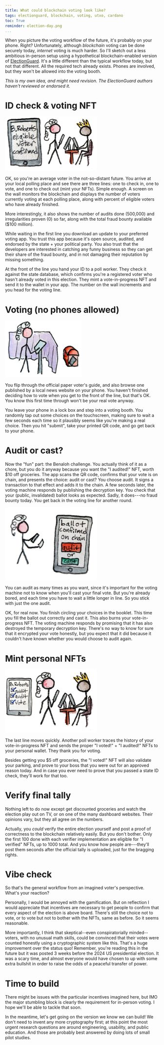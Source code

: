 ```yaml
---
title: What could blockchain voting look like?
tags: electionguard, blockchain, voting, utxo, cardano
toc: True
reminder: election-day.png
...
```


[eg-site]: https://electionguard.vote

When you picture the voting workflow of the future, it's probably on your phone. Right?
Unfortunately, although *blockchain* voting can be done securely today, *internet* voting is much harder.
So I'll sketch out a less ambitious in-person setup using a hypothetical blockchain-enabled version of [ElectionGuard][eg-site].
It's a little different than the typical workflow today, but not that different. All the required tech already exists.
Phones are involved, but they won't be allowed into the voting booth.

_This is my own idea, and might need revision.
The ElectionGuard authors haven't reviewed or endorsed it._


# ID check & voting NFT

<img src="id-check.png" style="width:300px;"></img>

OK, so you're an average voter in the not-so-distant future.
You arrive at your local polling place and see there are three lines: one to check in, one to vote, and one to check out (mint your NFTs).
Simple enough. A screen on the wall monitors the blockchain and displays the number of voters currently voting at each polling place, along with percent of eligible voters who have already finished.

More interestingly, it also shows the number of audits done (500,000) and irregularities proven (0) so far,
along with the total fraud bounty available (\$100 million).

While waiting in the first line you download an update to your preferred voting app.
You trust this app because it's open source, audited, and endorsed by the state + your political party.
You also trust that the developers are interested in catching any funny business so they can get their share of the fraud bounty,
and in not damaging their reputation by missing something.

At the front of the line you hand your ID to a poll worker.
They check it against the state database, which confirms you're a registered voter who hasn't already voted in this election.
They mint a vote-in-progress NFT and send it to the wallet in your app. The number on the wall increments and you head for the voting line.

# Voting (no phones allowed)

<img src="voting-machine.png" style="width: 250px;"></img>

You flip through the official paper voter's guide, and also browse one published by a local news website on your phone. You haven't finished deciding how to vote when you get to the front of the line, but that's OK. You know this first time through won't be your real vote anyway.

You leave your phone in a lock box and step into a voting booth.
You randomly tap out some choices on the touchscreen, making sure to wait a few seconds each time so it plausibly seems like you're making a real choice. Then you hit "submit", take your printed QR code, and go get back to your phone.

# Audit or cast?

Now the "fun" part: the Benaloh challenge. You actually think of it as a chore, but you do it anyway because you want the "I audited!" NFT, worth \$10 off groceries. The app scans the QR code, confirms that your vote is on chain, and presents the choice: audit or cast? You choose audit. It signs a transaction to that effect and adds it to the chain. A few seconds later, the voting machine responds by publishing the decryption key. You  check that your (public, invalidated) ballot looks as expected. Sadly, it does---no fraud bounty today. You get back in the voting line for another round.

<img src="check-ballot-before-challenge.png" style="width: 300px;"></img>

You can audit as many times as you want, since it's important for the voting machine not to know when you'll cast your final vote. But you're already bored, and each time you have to wait a little longer in line. So you stick with just the one audit.

OK, for real now. You finish circling your choices in the booklet. This time you fill the ballot out correctly and cast it. This also burns your vote-in-progress NFT. The voting machine responds by promising that it has also destroyed the temporary decryption key. There's no way to know for sure that it encrypted your vote honestly, but you expect that it did because it couldn't have known whether you would choose to audit again.

# Mint personal NFTs

<img src="i-voted-nfts.png" style="width: 300px;"></img>

The last line moves quickly. Another poll worker traces the history of your vote-in-progress NFT and sends the proper "I voted!" + "I audited!" NFTs to your personal wallet. They thank you for voting.

Besides getting you \$5 off groceries, the "I voted!" NFT will also validate your parking, and prove to your boss that you were out for an approved reason today.
And in case you ever need to prove that you passed a state ID check, they'll work for that too.

# Verify final tally

Nothing left to do now except get discounted groceries and watch the election play out on TV, or on one of the many dashboard websites. Their opinions vary, but they all agree on the numbers.

Actually, you *could* verify the entire election yourself and post a proof of correctness to the blockchain relatively easily. But you don't bother. Only the first 100 done with each verifier implementation are eligible for "I verified" NFTs, up to 1000 total. And you know how people are---they'll post them seconds after the official tally is uploaded, just for the bragging rights.

# Vibe check

So that's the general workflow from an imagined voter's perspective. What's your reaction?

Personally, I would be annoyed with the gamification. But on reflection I would appreciate that incentives are necessary to get people to confirm that every aspect of the election is above board. There's still the choice not to vote, or to vote but not to bother with the NFTs, same as before. So it seems reasonable.

More importantly, I think that skeptical--even conspiratorially minded--voters, with no unusual math skills, could be convinced that their votes were counted honestly using a cryptographic system like this. That's a huge improvement over the status quo!
Remember, you're reading this in the future but it was posted 3 weeks before the 2024 US presidential election. It was a scary time, and almost everyone would have chosen to up with some extra bullshit in order to raise the odds of a peaceful transfer of power. 

# Time to build

There might be issues with the particular incentives imagined here, but IMO the major stumbling block is clearly the requirement for in-person voting. I hope we'll be able to tackle that soon.

In the meantime, let's get going on the version we know we can build! We don't need to invent any more cryptography first; at this point the most urgent research questions are around engineering, usability, and public education. And those are probably best answered by doing lots of small pilot studies.
